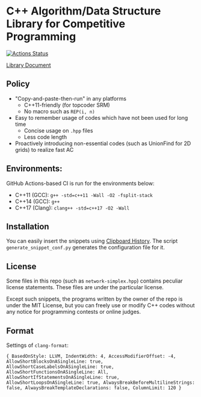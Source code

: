 # C++ Algorithm/Data Structure Library for Competitive Programming

[![Actions Status](https://github.com/rsm9/cplib-cpp/workflows/verify/badge.svg)](https://github.com/rsm9/cplib-cpp/actions)

[Library Document](https://hitonanode.github.io/cplib-cpp/)

## Policy

- "Copy-and-paste-then-run" in any platforms
  - C++11-friendly (for topcoder SRM)
  - No macro such as `REP(i, n)`
- Easy to remember usage of codes which have not been used for long time
  - Concise usage on `.hpp` files
  - Less code length
- Proactively introducing non-essential codes (such as UnionFind for 2D grids) to realize fast AC

## Environments:

GitHub Actions-based CI is run for the environments below:

- C++11 (GCC): `g++ -std=c++11 -Wall -O2 -fsplit-stack`
- C++14 (GCC): `g++`
- C++17 (Clang): `clang++ -std=c++17 -O2 -Wall`
 
## Installation

You can easily insert the snippets using [Clipboard History](https://blank-note.sakura.ne.jp/topics/clipboard_history.html). The script `generate_snippet_conf.py` generates the configuration file for it.

## License

Some files in this repo (such as `network-simplex.hpp`) contains peculiar license statements. These files are under the particular license.

Except such snippets, the programs written by the owner of the repo is under the MIT License, but you can freely use or modify C++ codes without any notice for programming contests or online judges.

## Format

Settings of `clang-format`:

```
{ BasedOnStyle: LLVM, IndentWidth: 4, AccessModifierOffset: -4, AllowShortBlocksOnASingleLine: true, AllowShortCaseLabelsOnASingleLine: true, AllowShortFunctionsOnASingleLine: All, AllowShortIfStatementsOnASingleLine: true, AllowShortLoopsOnASingleLine: true, AlwaysBreakBeforeMultilineStrings: false, AlwaysBreakTemplateDeclarations: false, ColumnLimit: 120 }
```
